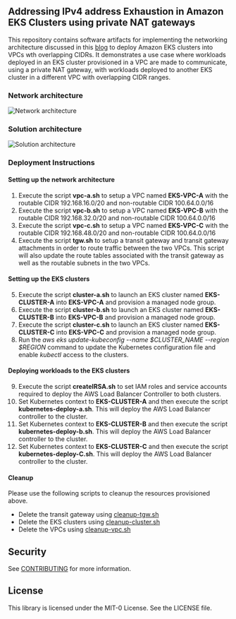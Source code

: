 ## Addressing IPv4 address Exhaustion in Amazon EKS Clusters using private NAT gateways

This repository contains software artifacts for implementing the networking architecture discussed in this [blog](https://aws.amazon.com/blogs/containers/addressing-ipv4-address-exhaustion-in-amazon-eks-clusters-using-private-nat-gateways/) to deploy Amazon EKS clusters into VPCs wth overlapping CIDRs. It demonstrates a use case where workloads deployed in an EKS cluster provisioned in a VPC are made to communicate, using a private NAT gateway, with workloads deployed to another EKS cluster in a different VPC with overlapping CIDR ranges. 

### Network architecture
<img class="wp-image-1960 size-full" src="images/network-architecture.png" alt="Network architecture"/>

### Solution architecture
<img class="wp-image-1960 size-full" src="images/solution-architecture.png" alt="Solution architecture"/>

### Deployment Instructions

#### Setting up the network architecture
1. Execute the script **vpc-a.sh** to setup a VPC named **EKS-VPC-A** with the routable CIDR 192.168.16.0/20 and non-routable CIDR 100.64.0.0/16
2. Execute the script **vpc-b.sh** to setup a VPC named **EKS-VPC-B** with the routable CIDR 192.168.32.0/20 and non-routable CIDR 100.64.0.0/16
3. Execute the script **vpc-c.sh** to setup a VPC named **EKS-VPC-C** with the routable CIDR 192.168.48.0/20 and non-routable CIDR 100.64.0.0/16
4. Execute the script **tgw.sh** to setup a transit gateway and transit gateway attachments in order to route traffic between the two VPCs. This script will also update the route tables associated with the transit gateway as well as the routable subnets in the two VPCs.

 
#### Setting up the EKS clusters 
5. Execute the script **cluster-a.sh** to launch an EKS cluster named **EKS-CLUSTER-A** into **EKS-VPC-A** and provision a managed node group.
6. Execute the script **cluster-b.sh** to launch an EKS cluster named **EKS-CLUSTER-B** into **EKS-VPC-B** and provision a managed node group.
7. Execute the script **cluster-c.sh** to launch an EKS cluster named **EKS-CLUSTER-C** into **EKS-VPC-C** and provision a managed node group.
8. Run the *aws eks update-kubeconfig --name $CLUSTER_NAME --region $REGION* command to update the Kubernetes configuration file and enable *kubectl* 
access to the clusters.

#### Deploying workloads to the EKS clusters 
9. Execute the script **createIRSA.sh** to set IAM roles and service accounts required to deploy the AWS Load Balancer Controller to both clusters.
10. Set Kubernetes context to **EKS-CLUSTER-A** and then execute the script **kubernetes-deploy-a.sh**. This will deploy the AWS Load Balancer controller to the cluster.
11. Set Kubernetes context to **EKS-CLUSTER-B** and then execute the script **kubernetes-deploy-b.sh**. This will deploy the AWS Load Balancer controller to the cluster.
12. Set Kubernetes context to **EKS-CLUSTER-C** and then execute the script **kubernetes-deploy-C.sh**. This will deploy the AWS Load Balancer controller to the cluster.

#### Cleanup
Please use the following scripts to cleanup the resources provisioned above.
- Delete the transit gateway using [cleanup-tgw.sh](https://github.com/aws-samples/eks-private-nat-gateway/blob/main/cleanup-tgw.sh)
- Delete the EKS clusters using [cleanup-cluster.sh](https://github.com/aws-samples/eks-private-nat-gateway/blob/main/cleanup-cluster.sh)
- Delete the VPCs using [cleanup-vpc.sh](https://github.com/aws-samples/eks-private-nat-gateway/blob/main/cleanup-vpc.sh)

## Security

See [CONTRIBUTING](CONTRIBUTING.md#security-issue-notifications) for more information.

## License

This library is licensed under the MIT-0 License. See the LICENSE file.


